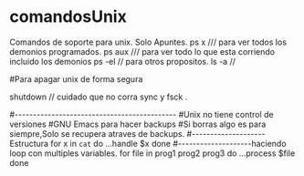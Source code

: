 # comandosUnix
Comandos de soporte para unix. Solo Apuntes.
ps x ///  para ver todos los demonios programados.
ps aux /// para ver todo lo que esta corriendo incluido los demonios
ps -el // para otros propositos.
ls -a //

#Para apagar unix de forma segura

shutdown // cuidado que no corra sync y fsck . 

#--------------------------------------------
#Unix no tiene control de versiones
#GNU Emacs para hacer backups
#Si borras algo es para siempre,Solo se recupera atraves de backups.
#-------------------- Estructura
for x in `cat`
do
...handle $x
done
#--------------------haciendo loop con multiples variables.
for file in prog1 prog2 prog3
do
...process $file
done
